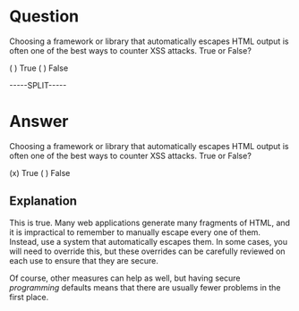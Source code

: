 # Question

Choosing a framework or library that automatically escapes HTML output is often one of the best ways to counter XSS attacks. True or False?

( ) True
( ) False

-----SPLIT-----

# Answer

Choosing a framework or library that automatically escapes HTML output is often one of the best ways to counter XSS attacks. True or False?

(x) True
( ) False

## Explanation

This is true. Many web applications generate many fragments of HTML, and it is impractical to remember to manually escape every one of them. Instead, use a system that automatically escapes them. In some cases, you will need to override this, but these overrides can be carefully reviewed on each use to ensure that they are secure.

Of course, other measures can help as well, but having secure *programming* defaults means that there are usually fewer problems in the first place.
